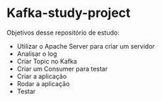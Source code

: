 # Kafka-study-project

 Objetivos desse repositório de estudo:
 - Utilizar o Apache Server para criar um  servidor
 - Analisar o log
 - Criar Topic no Kafka
 - Criar um Consumer para testar
 - Criar a aplicação
 - Rodar a aplicação
 - Testar
